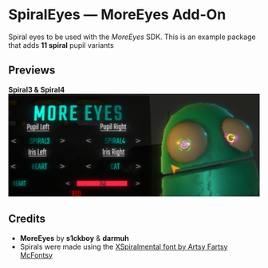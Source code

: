 # SpiralEyes — MoreEyes Add-On

Spiral eyes to be used with the *MoreEyes* SDK. 
This is an example package that adds **11 spiral** pupil variants

## Previews
**Spiral3 & Spiral4**  
![Spiral3 & Spiral4](https://github.com/darmuh/MoreEyes-Packages/blob/main/Images/SpiralEyes/image.png?raw=true)

## Credits
- **MoreEyes** by **s1ckboy** & **darmuh**
- Spirals were made using the [XSpiralmental font by Artsy Fartsy McFontsy](https://www.dafont.com/xspiralmental.font?l[]=10&l[]=1)
